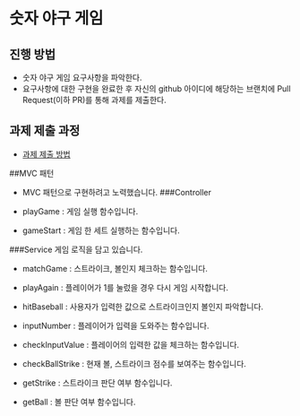 # 숫자 야구 게임
## 진행 방법
* 숫자 야구 게임 요구사항을 파악한다.
* 요구사항에 대한 구현을 완료한 후 자신의 github 아이디에 해당하는 브랜치에 Pull Request(이하 PR)를 통해 과제를 제출한다.

## 과제 제출 과정
* [과제 제출 방법](https://github.com/next-step/nextstep-docs/tree/master/precourse)

##MVC 패턴
* MVC 패턴으로 구현하려고 노력했습니다.
###Controller
* playGame : 게임 실행 함수입니다.

* gameStart : 게임 한 세트 실행하는 함수입니다.

###Service
게임 로직을 담고 있습니다.

* matchGame : 스트라이크, 볼인지 체크하는 함수입니다.

* playAgain : 플레이어가 1를 눌렀을 경우 다시 게임 시작합니다.

* hitBaseball : 사용자가 입력한 값으로 스트라이크인지 볼인지 파악합니다.

* inputNumber : 플레이어가 입력을 도와주는 함수입니다.

* checkInputValue : 플레이어의 입력한 값을 체크하는 함수입니다.

* checkBallStrike : 현재 볼, 스트라이크 점수를 보여주는 함수입니다.

* getStrike : 스트라이크 판단 여부 함수입니다.

* getBall : 볼 판단 여부 함수입니다.


